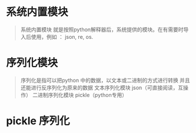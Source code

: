 # 系统内置模块
> 系统内置模块 就是按照python解释器后，系统提供的模块。在有需要时导入后使用，例如
> ： json, re, os.

# 序列化模块
> 序列化是指可以把python 中的数据，以文本或二进制的方式进行转换
> 并且还能进行反序列化为原来的数据
> 文本序列化模块 json（可直接阅读，互操作）
> 二进制序列化模块 pickle（python专用）

# pickle 序列化